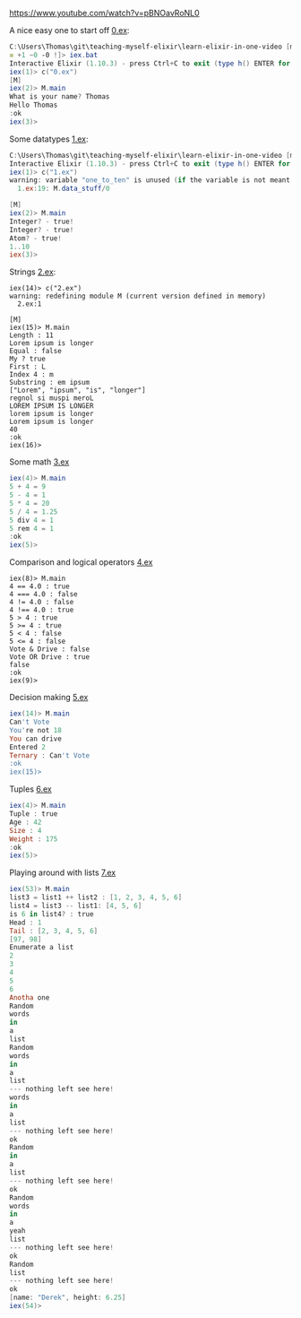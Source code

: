 https://www.youtube.com/watch?v=pBNOavRoNL0

A nice easy one to start off [0.ex](./0.ex):

```powershell
C:\Users\Thomas\git\teaching-myself-elixir\learn-elixir-in-one-video [master 
≡ +1 ~0 -0 !]> iex.bat
Interactive Elixir (1.10.3) - press Ctrl+C to exit (type h() ENTER for help)
iex(1)> c("0.ex")
[M]
iex(2)> M.main
What is your name? Thomas
Hello Thomas
:ok
iex(3)>
```

Some datatypes [1.ex](./1.ex):

```powershell
C:\Users\Thomas\git\teaching-myself-elixir\learn-elixir-in-one-video [master ≡ +1 ~0 -0 !]> iex.bat
Interactive Elixir (1.10.3) - press Ctrl+C to exit (type h() ENTER for help)
iex(1)> c("1.ex")
warning: variable "one_to_ten" is unused (if the variable is not meant to be used, prefix it with an underscore)
  1.ex:19: M.data_stuff/0

[M]
iex(2)> M.main
Integer? - true!
Integer? - true!
Atom? - true!   
1..10
iex(3)>	
```

Strings [2.ex](./2.ex):

```powearshell
iex(14)> c("2.ex")
warning: redefining module M (current version defined in memory)
  2.ex:1

[M]
iex(15)> M.main
Length : 11
Lorem ipsum is longer
Equal : false
My ? true
First : L
Index 4 : m
Substring : em ipsum
["Lorem", "ipsum", "is", "longer"]
regnol si muspi meroL
LOREM IPSUM IS LONGER
lorem ipsum is longer
Lorem ipsum is longer
40
:ok
iex(16)>
```

Some math [3.ex](./3.ex)

```powershell
iex(4)> M.main
5 + 4 = 9
5 - 4 = 1
5 * 4 = 20
5 / 4 = 1.25
5 div 4 = 1
5 rem 4 = 1
:ok
iex(5)>
```

Comparison and logical operators [4.ex](./4.ex)

```
iex(8)> M.main    
4 == 4.0 : true
4 === 4.0 : false
4 != 4.0 : false
4 !== 4.0 : true
5 > 4 : true
5 >= 4 : true
5 < 4 : false
5 <= 4 : false
Vote & Drive : false
Vote OR Drive : true
false
:ok
iex(9)>
```

Decision making [5.ex](./5.ex)

```powershell
iex(14)> M.main    
Can't Vote
You're not 18
You can drive
Entered 2
Ternary : Can't Vote
:ok
iex(15)>
```

Tuples [6.ex](./6.ex)

```powershell
iex(4)> M.main
Tuple : true
Age : 42
Size : 4
Weight : 175
:ok
iex(5)>
```

Playing around with lists [7.ex](./7.ex)

```powershell
iex(53)> M.main
list3 = list1 ++ list2 : [1, 2, 3, 4, 5, 6]
list4 = list3 -- list1: [4, 5, 6]
is 6 in list4? : true
Head : 1
Tail : [2, 3, 4, 5, 6]
[97, 98]
Enumerate a list
2
3
4
5
6
Anotha one
Random
words
in
a
list
Random
words
in
a
list
--- nothing left see here!
words
in
a
list
--- nothing left see here!
ok
Random
in
a
list
--- nothing left see here!
ok
Random
words
in
a
yeah
list
--- nothing left see here!
ok
Random
list
--- nothing left see here!
ok
[name: "Derek", height: 6.25]
iex(54)>
```

